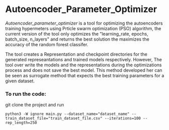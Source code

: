# Autoencoder_Parameter_Optimizer

_Autoencoder_parameter_optimizer_ is a tool for optimizing the autoencoders training hypermeters using Prticle swarm optimization (PSO) algorithm, the current version of the tool only optimizes the "learning_rate, epochs, batch_size, n_layers" and returns the best solution the maximizes the accuracy of the random forest classifer.

The tool creates a Representation and checkpoint directories for the generated represeantations and trained models respectively. However, The tool over write the models and the representations during the optimizations process and  does not save the best model. This method developed her can be seen as  surrogate method  that expects the best training parameters for a given dataset.




### To run the code:
git clone the project and run 

```
python3 -W ignore main.py --dataset_name="dataset_name" --train_dataset_file="train_dataset_file.csv" --iterations=100 --rep_length=250
```
